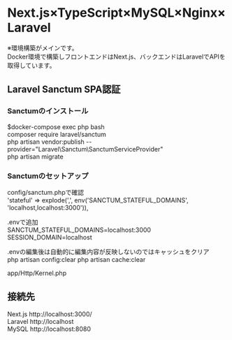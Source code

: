 # Next.js×TypeScript×MySQL×Nginx×Laravel  
※環境構築がメインです。  
Docker環境で構築しフロントエンドはNext.js、バックエンドはLaravelでAPIを取得しています。  

## Laravel Sanctum SPA認証 
### Sanctumのインストール
$docker-compose exec php bash  
composer require laravel/sanctum  
php artisan vendor:publish --provider="Laravel\Sanctum\SanctumServiceProvider"  
php artisan migrate  

### Sanctumのセットアップ  
config/sanctum.phpで確認  
'stateful' => explode(',', env('SANCTUM_STATEFUL_DOMAINS', 'localhost,localhost:3000')),  

.envで追加  
SANCTUM_STATEFUL_DOMAINS=localhost:3000
SESSION_DOMAIN=localhost  

.envの編集後は自動的に編集内容が反映しないのではキャッシュをクリア  
php artisan config:clear
php artisan cache:clear  

app/Http/Kernel.php
## 接続先
Next.js http://localhost:3000/  
Laravel http://localhost  
MySQL http://localhost:8080
